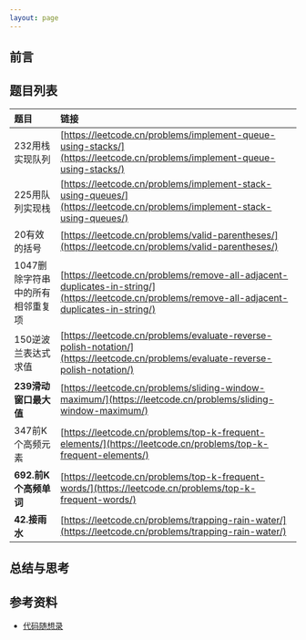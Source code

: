 ```yaml
---
layout: page
---
```


## 前言


## 题目列表

| 题目 | 链接 | 
|:------|:------|
| 232用栈实现队列 | [https://leetcode.cn/problems/implement-queue-using-stacks/](https://leetcode.cn/problems/implement-queue-using-stacks/) |
| 225用队列实现栈 | [https://leetcode.cn/problems/implement-stack-using-queues/](https://leetcode.cn/problems/implement-stack-using-queues/) |
| 20有效的括号 | [https://leetcode.cn/problems/valid-parentheses/](https://leetcode.cn/problems/valid-parentheses/) |
| 1047删除字符串中的所有相邻重复项 | [https://leetcode.cn/problems/remove-all-adjacent-duplicates-in-string/](https://leetcode.cn/problems/remove-all-adjacent-duplicates-in-string/) |
| 150逆波兰表达式求值 | [https://leetcode.cn/problems/evaluate-reverse-polish-notation/](https://leetcode.cn/problems/evaluate-reverse-polish-notation/) |
| **239滑动窗口最大值** | [https://leetcode.cn/problems/sliding-window-maximum/](https://leetcode.cn/problems/sliding-window-maximum/) |
| 347前K个高频元素 | [https://leetcode.cn/problems/top-k-frequent-elements/](https://leetcode.cn/problems/top-k-frequent-elements/) |
| **692.前K个高频单词** | [https://leetcode.cn/problems/top-k-frequent-words/](https://leetcode.cn/problems/top-k-frequent-words/) |
| **42.接雨水** | [https://leetcode.cn/problems/trapping-rain-water/](https://leetcode.cn/problems/trapping-rain-water/) |


## 总结与思考


## 参考资料

- [代码随想录](https://programmercarl.com/)
